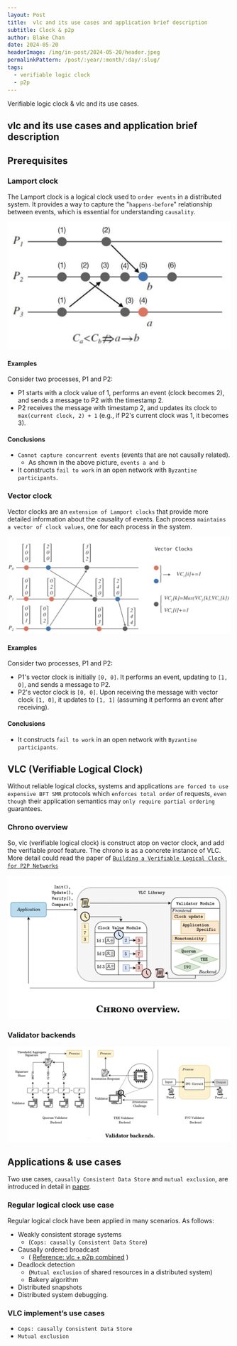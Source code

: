 ```yaml
---
layout: Post
title:  vlc and its use cases and application brief description
subtitle: Clock & p2p
author: Blake Chan
date: 2024-05-20
headerImage: /img/in-post/2024-05-20/header.jpeg
permalinkPattern: /post/:year/:month/:day/:slug/
tags:
  - verifiable logic clock
  - p2p
---
```


Verifiable logic clock & vlc and its use cases.

<!-- more -->

## vlc and its use cases and application brief description

## Prerequisites

### **Lamport clock**

The Lamport clock is a logical clock used to `order events` in a distributed system. It provides a way to capture the "`happens-before`" relationship between events, which is essential for understanding `causality`.

![Untitled](/img/in-post/2024-05-20/Untitled.png)

#### Examples

Consider two processes, P1 and P2:

- P1 starts with a clock value of 1, performs an event (clock becomes 2), and sends a message to P2 with the timestamp 2.
- P2 receives the message with timestamp 2, and updates its clock to `max(current clock, 2) + 1` (e.g., if P2's current clock was 1, it becomes 3).

#### Conclusions

- `Cannot capture concurrent events` (events that are not causally related).
    - As shown in the above picture, `events a and b`
- It constructs `fail to work` in an open network with `Byzantine participants`.

### **Vector clock**

Vector clocks are an `extension of Lamport clocks` that provide more detailed information about the causality of events. Each process `maintains a vector of clock values`, one for each process in the system.

![Untitled](/img/in-post/2024-05-20/Untitled1.png)

#### Examples

Consider two processes, P1 and P2:

- P1's vector clock is initially `[0, 0]`. It performs an event, updating to `[1, 0]`, and sends a message to P2.
- P2's vector clock is `[0, 0]`. Upon receiving the message with vector clock `[1, 0]`, it updates to `[1, 1]` (assuming it performs an event after receiving).

#### Conclusions

- It constructs `fail to work` in an open network with `Byzantine participants`.

## VLC (Verifiable Logical Clock)

Without reliable logical clocks, systems and applications `are forced to use expensive BFT SMR` protocols which `enforces total order` of requests, `even though` their application semantics may `only require partial ordering` guarantees.

### Chrono overview

So, vlc (verifiable logical clock) is construct atop on vector clock, and add the verifiable proof feature. The chrono is as a concrete instance of VLC. More detail could read the paper of [`Building a Verifiable Logical Clock for P2P Networks`](https://arxiv.org/pdf/2405.13349)

![Untitled](/img/in-post/2024-05-20/Untitled2.png)

### Validator backends

![Untitled](/img/in-post/2024-05-20/Untitled3.png)

## Applications & use cases

Two use cases, `causally Consistent Data Store` and `mutual exclusion`, are introduced in detail in [paper](https://arxiv.org/pdf/2405.13349).

### Regular logical clock use case

Regular logical clock have been applied in many scenarios. As follows:

- Weakly consistent storage systems
    - (`Cops: causally Consistent Data Store`)
- Causally ordered broadcast
    - ( [Reference: vlc + p2p combined](https://www.notion.so/vlc-p2p-combined-draft-483b5cbfd96d4c829e0368afc742fc38?pvs=21) )
- Deadlock detection
    - (`Mutual exclusion` of shared resources in a distributed system)
    - Bakery algorithm
- Distributed snapshots
- Distributed system debugging.

### VLC implement’s use cases

- `Cops: causally Consistent Data Store`
- `Mutual exclusion`